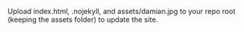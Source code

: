 Upload index.html, .nojekyll, and assets/damian.jpg to your repo root (keeping the assets folder) to update the site.
